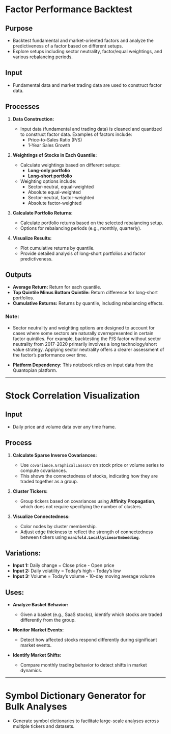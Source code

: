 # Factor Performance Backtest

## **Purpose**
- Backtest fundamental and market-oriented factors and analyze the predictiveness of a factor based on different setups.
- Explore setups including sector neutrality, factor/equal weightings, and various rebalancing periods.

## **Input**
- Fundamental data and market trading data are used to construct factor data.

## **Processes**
1. **Data Construction:**
    - Input data (fundamental and trading data) is cleaned and quantized to construct factor data. Examples of factors include:
      - Price-to-Sales Ratio (P/S)
      - 1-Year Sales Growth

2. **Weightings of Stocks in Each Quantile:**
    - Calculate weightings based on different setups:
      - **Long-only portfolio**
      - **Long-short portfolio**
    - Weighting options include:
      - Sector-neutral, equal-weighted
      - Absolute equal-weighted
      - Sector-neutral, factor-weighted
      - Absolute factor-weighted

3. **Calculate Portfolio Returns:**
    - Calculate portfolio returns based on the selected rebalancing setup.
    - Options for rebalancing periods (e.g., monthly, quarterly).

4. **Visualize Results:**
    - Plot cumulative returns by quantile.
    - Provide detailed analysis of long-short portfolios and factor predictiveness.

## **Outputs**
- **Average Return:** Return for each quantile.
- **Top Quintile Minus Bottom Quintile:** Return difference for long-short portfolios.
- **Cumulative Returns:** Returns by quantile, including rebalancing effects.

### **Note:**
- Sector neutrality and weighting options are designed to account for cases where some sectors are naturally overrepresented in certain factor quintiles. For example, backtesting the P/S factor without sector neutrality from 2017-2020 primarily involves a long technology/short value strategy. Applying sector neutrality offers a clearer assessment of the factor’s performance over time.

- **Platform Dependency:** This notebook relies on input data from the Quantopian platform.

---

# Stock Correlation Visualization

## **Input**
- Daily price and volume data over any time frame.

## **Process**
1. **Calculate Sparse Inverse Covariances:**
    - Use `covariance.GraphicalLassoCV` on stock price or volume series to compute covariances.
    - This shows the connectedness of stocks, indicating how they are traded together as a group.

2. **Cluster Tickers:**
    - Group tickers based on covariances using **Affinity Propagation**, which does not require specifying the number of clusters.

3. **Visualize Connectedness:**
    - Color nodes by cluster membership.
    - Adjust edge thickness to reflect the strength of connectedness between tickers using **`manifold.LocallyLinearEmbedding`**.

## **Variations:**
- **Input 1:** Daily change = Close price - Open price
- **Input 2:** Daily volatility = Today’s high - Today’s low
- **Input 3:** Volume = Today’s volume - 10-day moving average volume

## **Uses:**
- **Analyze Basket Behavior:**
    - Given a basket (e.g., SaaS stocks), identify which stocks are traded differently from the group.

- **Monitor Market Events:**
    - Detect how affected stocks respond differently during significant market events.

- **Identify Market Shifts:**
    - Compare monthly trading behavior to detect shifts in market dynamics.

---

# Symbol Dictionary Generator for Bulk Analyses
- Generate symbol dictionaries to facilitate large-scale analyses across multiple tickers and datasets.

